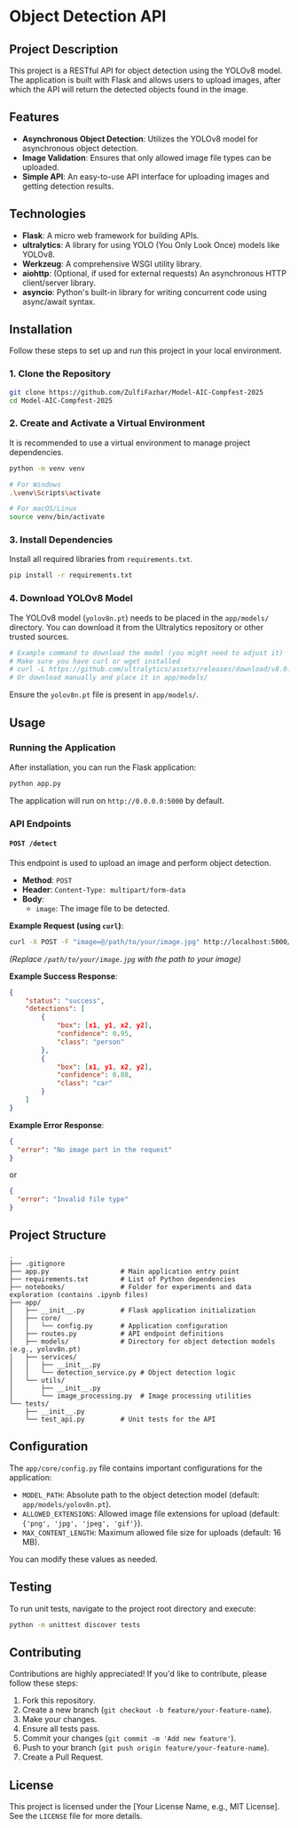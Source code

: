 # Object Detection API

## Project Description

This project is a RESTful API for object detection using the YOLOv8 model. The application is built with Flask and allows users to upload images, after which the API will return the detected objects found in the image.

## Features

- **Asynchronous Object Detection**: Utilizes the YOLOv8 model for asynchronous object detection.
- **Image Validation**: Ensures that only allowed image file types can be uploaded.
- **Simple API**: An easy-to-use API interface for uploading images and getting detection results.

## Technologies

- **Flask**: A micro web framework for building APIs.
- **ultralytics**: A library for using YOLO (You Only Look Once) models like YOLOv8.
- **Werkzeug**: A comprehensive WSGI utility library.
- **aiohttp**: (Optional, if used for external requests) An asynchronous HTTP client/server library.
- **asyncio**: Python's built-in library for writing concurrent code using async/await syntax.

## Installation

Follow these steps to set up and run this project in your local environment.

### 1. Clone the Repository

```bash
git clone https://github.com/ZulfiFazhar/Model-AIC-Compfest-2025
cd Model-AIC-Compfest-2025
```

### 2. Create and Activate a Virtual Environment

It is recommended to use a virtual environment to manage project dependencies.

```bash
python -m venv venv

# For Windows
.\venv\Scripts\activate

# For macOS/Linux
source venv/bin/activate
```

### 3. Install Dependencies

Install all required libraries from `requirements.txt`.

```bash
pip install -r requirements.txt
```

### 4. Download YOLOv8 Model

The YOLOv8 model (`yolov8n.pt`) needs to be placed in the `app/models/` directory. You can download it from the Ultralytics repository or other trusted sources.

```bash
# Example command to download the model (you might need to adjust it)
# Make sure you have curl or wget installed
# curl -L https://github.com/ultralytics/assets/releases/download/v8.0.0/yolov8n.pt -o app/models/yolov8n.pt
# Or download manually and place it in app/models/
```

Ensure the `yolov8n.pt` file is present in `app/models/`.

## Usage

### Running the Application

After installation, you can run the Flask application:

```bash
python app.py
```

The application will run on `http://0.0.0.0:5000` by default.

### API Endpoints

#### `POST /detect`

This endpoint is used to upload an image and perform object detection.

- **Method**: `POST`
- **Header**: `Content-Type: multipart/form-data`
- **Body**:
  - `image`: The image file to be detected.

**Example Request (using `curl`)**:

```bash
curl -X POST -F "image=@/path/to/your/image.jpg" http://localhost:5000/detect
```

_(Replace `/path/to/your/image.jpg` with the path to your image)_

**Example Success Response**:

```json
{
    "status": "success",
    "detections": [
        {
            "box": [x1, y1, x2, y2],
            "confidence": 0.95,
            "class": "person"
        },
        {
            "box": [x1, y1, x2, y2],
            "confidence": 0.88,
            "class": "car"
        }
    ]
}
```

**Example Error Response**:

```json
{
  "error": "No image part in the request"
}
```

or

```json
{
  "error": "Invalid file type"
}
```

## Project Structure

```
.
├── .gitignore
├── app.py                  # Main application entry point
├── requirements.txt        # List of Python dependencies
├── notebooks/              # Folder for experiments and data exploration (contains .ipynb files)
├── app/
│   ├── __init__.py         # Flask application initialization
│   ├── core/
│   │   └── config.py       # Application configuration
│   ├── routes.py           # API endpoint definitions
│   ├── models/             # Directory for object detection models (e.g., yolov8n.pt)
│   ├── services/
│   │   ├── __init__.py
│   │   └── detection_service.py # Object detection logic
│   └── utils/
│       ├── __init__.py
│       └── image_processing.py  # Image processing utilities
└── tests/
    ├── __init__.py
    └── test_api.py         # Unit tests for the API
```

## Configuration

The `app/core/config.py` file contains important configurations for the application:

- `MODEL_PATH`: Absolute path to the object detection model (default: `app/models/yolov8n.pt`).
- `ALLOWED_EXTENSIONS`: Allowed image file extensions for upload (default: `{'png', 'jpg', 'jpeg', 'gif'}`).
- `MAX_CONTENT_LENGTH`: Maximum allowed file size for uploads (default: 16 MB).

You can modify these values as needed.

## Testing

To run unit tests, navigate to the project root directory and execute:

```bash
python -m unittest discover tests
```

## Contributing

Contributions are highly appreciated! If you'd like to contribute, please follow these steps:

1.  Fork this repository.
2.  Create a new branch (`git checkout -b feature/your-feature-name`).
3.  Make your changes.
4.  Ensure all tests pass.
5.  Commit your changes (`git commit -m 'Add new feature'`).
6.  Push to your branch (`git push origin feature/your-feature-name`).
7.  Create a Pull Request.

## License

This project is licensed under the [Your License Name, e.g., MIT License]. See the `LICENSE` file for more details.
